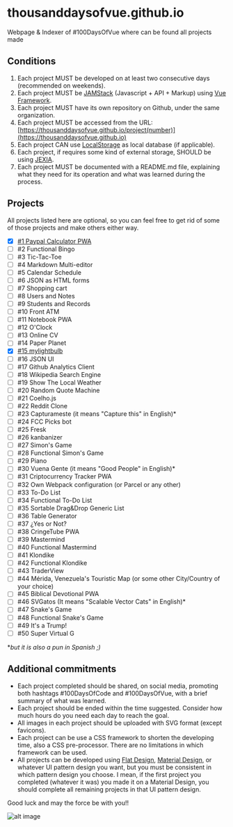 # thousanddaysofvue.github.io

Webpage &amp; Indexer of #100DaysOfVue where can be found all projects made

## Conditions

1. Each project MUST be developed on at least two consecutive days (recommended on weekends).
2. Each project MUST be [JAMStack](https://jamstack.org/) (Javascript + API + Markup) using [Vue Framework](https://vuejs.org/).
3. Each project MUST have its own repository on Github, under the same organization.
4. Each project MUST be accessed from the URL: [https://thousanddaysofvue.github.io/project(number)](https://thousanddaysofvue.github.io)
5. Each project CAN use [LocalStorage](https://developer.mozilla.org/en-US/docs/Web/API/Window/localStorage) as local database (if applicable).
6. Each project, if requires some kind of external storage, SHOULD be using [JEXIA](https://jexia.com/).
7. Each project MUST be documented with a README.md file, explaining what they need for its operation and what was learned during the process.

## Projects

All projects listed here are optional, so you can feel free to get rid of some of those projects and make others either way.

+ [x] [#1 Paypal Calculator PWA](https://github.com/thousanddaysofvue/project1/)
+ [ ] #2 Functional Bingo 
+ [ ] #3 Tic-Tac-Toe
+ [ ] #4 Markdown Multi-editor
+ [ ] #5 Calendar Schedule
+ [ ] #6 JSON as HTML forms
+ [ ] #7 Shopping cart
+ [ ] #8 Users and Notes
+ [ ] #9 Students and Records
+ [ ] #10 Front ATM
+ [ ] #11 Notebook PWA
+ [ ] #12 O'Clock
+ [ ] #13 Online CV
+ [ ] #14 Paper Planet
+ [x] [#15 mylightbulb](https://github.com/thousanddaysofvue/project15)
+ [ ] #16 JSON UI
+ [ ] #17 Github Analytics Client
+ [ ] #18 Wikipedia Search Engine
+ [ ] #19 Show The Local Weather
+ [ ] #20 Random Quote Machine
+ [ ] #21 Coelho.js
+ [ ] #22 Reddit Clone
+ [ ] #23 Capturameste (it means "Capture this" in English)*
+ [ ] #24 FCC Picks bot
+ [ ] #25 Fresk
+ [ ] #26 kanbanizer
+ [ ] #27 Simon's Game
+ [ ] #28 Functional Simon's Game
+ [ ] #29 Piano
+ [ ] #30 Vuena Gente (it means "Good People" in English)*
+ [ ] #31 Criptocurrency Tracker PWA
+ [ ] #32 Own Webpack configuration (or Parcel or any other)
+ [ ] #33 To-Do List
+ [ ] #34 Functional To-Do List
+ [ ] #35 Sortable Drag&Drop Generic List
+ [ ] #36 Table Generator
+ [ ] #37 ¿Yes or Not?
+ [ ] #38 CringeTube PWA
+ [ ] #39 Mastermind 
+ [ ] #40 Functional Mastermind
+ [ ] #41 Klondike
+ [ ] #42 Functional Klondike
+ [ ] #43 TraderView
+ [ ] #44 Mérida, Venezuela's Touristic Map (or some other City/Country of your choice)
+ [ ] #45 Biblical Devotional PWA
+ [ ] #46 SVGatos (It means "Scalable Vector Cats" in English)*
+ [ ] #47 Snake's Game
+ [ ] #48 Functional Snake's Game
+ [ ] #49 It's a Trump!
+ [ ] #50 Super Virtual G

\**but it is also a pun in Spanish ;)*

## Additional commitments

- Each project completed should be shared, on social media, promoting both hashtags #100DaysOfCode and #100DaysOfVue, with a brief summary of what was learned.
- Each project should be ended within the time suggested. Consider how much hours do you need each day to reach the goal.
- All images in each project should be uploaded with SVG format (except favicons).
- Each project can be use a CSS framework to shorten the developing time, also a CSS pre-processor. There are no limitations in which framework can be used.
- All projects can be developed using [Flat Design](https://en.wikipedia.org/wiki/Flat_design), [Material Design](https://material.io/design/), or whatever UI pattern design you want, but you must be consistent in which pattern design you choose. I mean, if the first project you completed (whatever it was) you made it on a Material Design, you should complete all remaining projects in that UI pattern design.

Good luck and may the force be with you!!

![alt image](https://media.giphy.com/media/GcSqyYa2aF8dy/giphy.gif)
